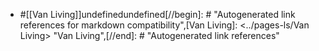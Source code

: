- #[[Van Living]]undefinedundefined[//begin]: # "Autogenerated link references for markdown compatibility",[Van Living]: <../pages-ls/Van Living> "Van Living",[//end]: # "Autogenerated link references"